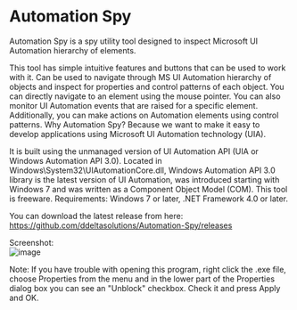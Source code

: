 # Automation Spy
Automation Spy is a spy utility tool designed to inspect Microsoft UI Automation hierarchy of elements.

This tool has simple intuitive features and buttons that can be used to work with it. Can be used to navigate through MS UI Automation hierarchy of objects and inspect for properties and control patterns of each object. You can directly navigate to an element using the mouse pointer. You can also monitor UI Automation events that are raised for a specific element. Additionally, you can make actions on Automation elements using control patterns. Why Automation Spy? Because we want to make it easy to develop applications using Microsoft UI Automation technology (UIA).

It is built using the unmanaged version of UI Automation API (UIA or Windows Automation API 3.0). Located in Windows\System32\UIAutomationCore.dll, Windows Automation API 3.0 library is the latest version of UI Automation, was introduced starting with Windows 7 and was written as a Component Object Model (COM). This tool is freeware. Requirements: Windows 7 or later, .NET Framework 4.0 or later.

You can download the latest release from here: https://github.com/ddeltasolutions/Automation-Spy/releases

Screenshot:<br>
![image](https://user-images.githubusercontent.com/24210619/164229746-d14c433e-edc1-498d-8a51-1aea0b9d275d.png)

Note: If you have trouble with opening this program, right click the .exe file, choose Properties from the menu and in the lower part of the Properties dialog box you can see an "Unblock" checkbox. Check it and press Apply and OK.
